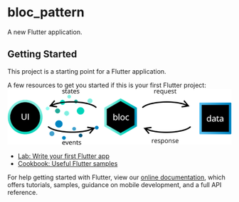 # bloc_pattern

A new Flutter application.

## Getting Started

This project is a starting point for a Flutter application.

A few resources to get you started if this is your first Flutter project:
![alt tag](https://raw.githubusercontent.com/felangel/bloc/master/docs/assets/bloc_architecture_full.png)
- [Lab: Write your first Flutter app](https://flutter.dev/docs/get-started/codelab)
- [Cookbook: Useful Flutter samples](https://flutter.dev/docs/cookbook)

For help getting started with Flutter, view our
[online documentation](https://flutter.dev/docs), which offers tutorials,
samples, guidance on mobile development, and a full API reference.
